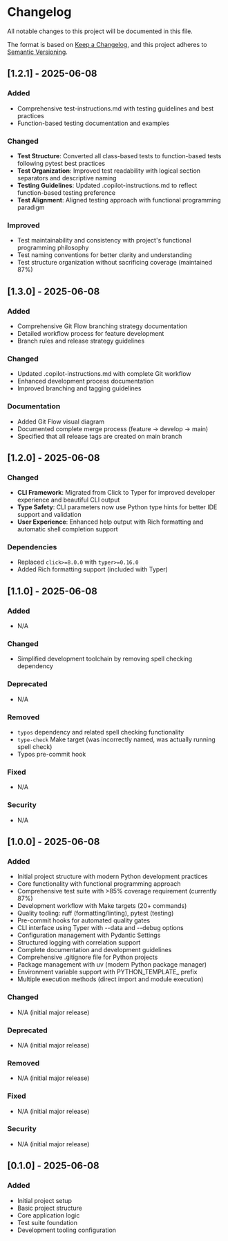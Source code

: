 # Changelog

All notable changes to this project will be documented in this file.

The format is based on [Keep a Changelog](https://keepachangelog.com/en/1.0.0/),
and this project adheres to [Semantic Versioning](https://semver.org/spec/v2.0.0.html).

## [1.2.1] - 2025-06-08

### Added
- Comprehensive test-instructions.md with testing guidelines and best practices
- Function-based testing documentation and examples

### Changed
- **Test Structure**: Converted all class-based tests to function-based tests following pytest best practices
- **Test Organization**: Improved test readability with logical section separators and descriptive naming
- **Testing Guidelines**: Updated .copilot-instructions.md to reflect function-based testing preference
- **Test Alignment**: Aligned testing approach with functional programming paradigm

### Improved
- Test maintainability and consistency with project's functional programming philosophy
- Test naming conventions for better clarity and understanding
- Test structure organization without sacrificing coverage (maintained 87%)

## [1.3.0] - 2025-06-08

### Added
- Comprehensive Git Flow branching strategy documentation
- Detailed workflow process for feature development
- Branch rules and release strategy guidelines

### Changed
- Updated .copilot-instructions.md with complete Git workflow
- Enhanced development process documentation
- Improved branching and tagging guidelines

### Documentation
- Added Git Flow visual diagram
- Documented complete merge process (feature → develop → main)
- Specified that all release tags are created on main branch

## [1.2.0] - 2025-06-08

### Changed
- **CLI Framework**: Migrated from Click to Typer for improved developer experience and beautiful CLI output
- **Type Safety**: CLI parameters now use Python type hints for better IDE support and validation
- **User Experience**: Enhanced help output with Rich formatting and automatic shell completion support

### Dependencies
- Replaced `click>=8.0.0` with `typer>=0.16.0`
- Added Rich formatting support (included with Typer)

## [1.1.0] - 2025-06-08

### Added
- N/A

### Changed
- Simplified development toolchain by removing spell checking dependency

### Deprecated
- N/A

### Removed
- `typos` dependency and related spell checking functionality
- `type-check` Make target (was incorrectly named, was actually running spell check)
- Typos pre-commit hook

### Fixed
- N/A

### Security
- N/A

## [1.0.0] - 2025-06-08

### Added
- Initial project structure with modern Python development practices
- Core functionality with functional programming approach
- Comprehensive test suite with >85% coverage requirement (currently 87%)
- Development workflow with Make targets (20+ commands)
- Quality tooling: ruff (formatting/linting), pytest (testing)
- Pre-commit hooks for automated quality gates
- CLI interface using Typer with --data and --debug options
- Configuration management with Pydantic Settings
- Structured logging with correlation support
- Complete documentation and development guidelines
- Comprehensive .gitignore file for Python projects
- Package management with uv (modern Python package manager)
- Environment variable support with PYTHON_TEMPLATE_ prefix
- Multiple execution methods (direct import and module execution)

### Changed
- N/A (initial major release)

### Deprecated
- N/A (initial major release)

### Removed
- N/A (initial major release)

### Fixed
- N/A (initial major release)

### Security
- N/A (initial major release)

## [0.1.0] - 2025-06-08

### Added
- Initial project setup
- Basic project structure
- Core application logic
- Test suite foundation
- Development tooling configuration

